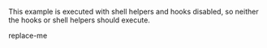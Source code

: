This example is executed with shell helpers and hooks disabled, so neither the hooks or shell helpers should execute. 

replace-me